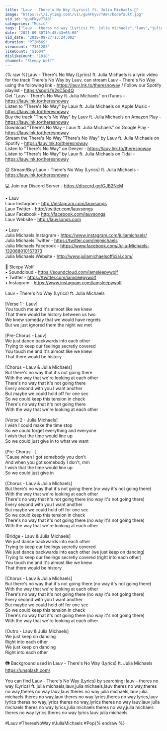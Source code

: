 ```yaml
---
title: "Lauv - There's No Way (Lyrics) ft. Julia Michaels 💙"
image: "https:\/\/i.ytimg.com\/vi\/gu4Fkyv7TA8\/hqdefault.jpg"
vid_id: "gu4Fkyv7TA8"
categories: "Music"
tags: ["lauv - theres no way (Lyrics) ft. julia michaels","lauv","julia michaels"]
date: "2021-09-30T19:45:43+03:00"
vid_date: "2018-09-27T13:24:00Z"
duration: "PT2M56S"
viewcount: "7331203"
likeCount: "51604"
dislikeCount: "1018"
channel: "Sleepy Wolf"
---
```

{% raw %}Lauv - There's No Way (Lyrics) ft. Julia Michaels is a lyric video for the track There's No Way by Lauv, can stream Lauv - There's No Way using the following link - <a rel="nofollow" target="blank" href="https://lauv.lnk.to/theresnoway">https://lauv.lnk.to/theresnoway</a> / Follow our Spotify playlist - <a rel="nofollow" target="blank" href="https://spoti.fi/2sC5p4Q">https://spoti.fi/2sC5p4Q</a><br />Get &quot;Lauv - There's No Way ft. Julia Michaels&quot;  on iTunes - <a rel="nofollow" target="blank" href="https://lauv.lnk.to/theresnoway">https://lauv.lnk.to/theresnoway</a><br />Listen to &quot;There's No Way&quot; by Lauv ft. Julia Michaels on Apple Music - <a rel="nofollow" target="blank" href="https://lauv.lnk.to/theresnoway">https://lauv.lnk.to/theresnoway</a><br />Buy the track &quot;There's No Way&quot; by Lauv ft. Julia Michaels on Amazon Play - <a rel="nofollow" target="blank" href="https://lauv.lnk.to/theresnoway">https://lauv.lnk.to/theresnoway</a><br />Download &quot;There's No Way - Lauv ft. Julia Michaels&quot; on Google Play - <a rel="nofollow" target="blank" href="https://lauv.lnk.to/theresnoway">https://lauv.lnk.to/theresnoway</a><br />Stream the There's No Way &quot;There's No Way&quot; by Lauv ft. Julia Michaels on Spotify - <a rel="nofollow" target="blank" href="https://lauv.lnk.to/theresnoway">https://lauv.lnk.to/theresnoway</a><br />Listen to &quot;There's No Way&quot; on Deezer - <a rel="nofollow" target="blank" href="https://lauv.lnk.to/theresnoway">https://lauv.lnk.to/theresnoway</a><br />Listen to &quot;There's No Way&quot; by Lauv ft. Julia Michaels on Tidal - <a rel="nofollow" target="blank" href="https://lauv.lnk.to/theresnoway">https://lauv.lnk.to/theresnoway</a><br /><br />😊 Stream/Buy Lauv - There's No Way (Lyrics) ft. Julia Michaels - <a rel="nofollow" target="blank" href="https://lauv.lnk.to/theresnoway">https://lauv.lnk.to/theresnoway</a><br /><br />💻 Join our Discord Server - <a rel="nofollow" target="blank" href="https://discord.gg/GJB2NcM">https://discord.gg/GJB2NcM</a><br /><br />• Lauv <br />Lauv Instagram - <a rel="nofollow" target="blank" href="http://instagram.com/lauvsongs">http://instagram.com/lauvsongs</a><br />Lauv Twitter - <a rel="nofollow" target="blank" href="http://twitter.com/lauvsongs">http://twitter.com/lauvsongs</a><br />Lauv Facebook - <a rel="nofollow" target="blank" href="http://facebook.com/lauvsongs">http://facebook.com/lauvsongs</a><br />Lauv Website - <a rel="nofollow" target="blank" href="http://lauvsongs.com">http://lauvsongs.com</a><br /><br />• Lauv <br />Julia Michaels  Instagram - <a rel="nofollow" target="blank" href="https://www.instagram.com/juliamichaels/">https://www.instagram.com/juliamichaels/</a><br />Julia Michaels Twitter - <a rel="nofollow" target="blank" href="https://twitter.com/imjmichaels">https://twitter.com/imjmichaels</a><br />Julia Michaels Facebook - <a rel="nofollow" target="blank" href="https://www.facebook.com/Julia-Michaels-132088010157373">https://www.facebook.com/Julia-Michaels-132088010157373</a><br />Julia Michaels  Website - <a rel="nofollow" target="blank" href="http://www.juliamichaelsofficial.com/">http://www.juliamichaelsofficial.com/</a><br /><br />🐺 Sleepy Wolf<br />• Soundcloud - <a rel="nofollow" target="blank" href="https://soundcloud.com/iamsleepywolf">https://soundcloud.com/iamsleepywolf</a><br />• Twitter - <a rel="nofollow" target="blank" href="https://twitter.com/iamsleepywolf">https://twitter.com/iamsleepywolf</a><br />• Instagram - <a rel="nofollow" target="blank" href="https://www.instagram.com/iamsleepywolf">https://www.instagram.com/iamsleepywolf</a><br /><br />Lauv - There's No Way (Lyrics) ft. Julia Michaels <br /><br />[Verse 1 - Lauv]<br />You touch me and it's almost like we knew<br />That there would be history between us two<br />We knew someday that we would have regrets<br />But we just ignored them the night we met<br /><br />[Pre-Chorus - Lauv]<br />We just dance backwards into each other<br />Trying to keep our feelings secretly covered<br />You touch me and it's almost like we knew<br />That there would be history<br /><br />[Chorus - Lauv &amp; Julia Michaels]<br />But there's no way that it's not going there<br />With the way that we're looking at each other<br />There's no way that it's not going there<br />Every second with you I want another<br />But maybe we could hold off for one sec<br />So we could keep this tension in check<br />There's no way that it's not going there<br />With the way that we're looking at each other<br /><br />[Verse 2 - Julia Michaels]<br />I wish I could make the time stop<br />So we could forget everything and everyone<br />I wish that the time would line up<br />So we could just give in to what we want<br /><br />[Pre-Chorus - ]<br />'Cause when I got somebody you don't<br />And when you got somebody I don't, mm<br />I wish that the time would line up<br />So we could just give in<br /><br />[Chorus - Lauv &amp; Julia Michaels]<br />But there's no way that it's not going there (no way it's not going there)<br />With the way that we're looking at each other<br />There's no way that it's not going there (no way it's not going there)<br />Every second with you I want another<br />But maybe we could hold off for one sec<br />So we could keep this tension in check<br />There's no way that it's not going there (no way it's not going there)<br />With the way that we're looking at each other<br /><br />[Bridge - Lauv &amp; Julia Michaels]<br />We just dance backwards into each other<br />Trying to keep our feelings secretly covered<br />We just dance backwards into each other (we just keep on dancing)<br />Trying to keep our feelings secretly covered (right into each other)<br />You touch me and it's almost like we knew<br />That there would be history<br /><br />[Chorus - Lauv &amp; Julia Michaels]<br />But there's no way that it's not going there (no way it's not going there)<br />With the way that we're looking at each other<br />There's no way that it's not going there (no way it's not going there)<br />Every second with you I want another<br />But maybe we could hold off for one sec<br />So we could keep this tension in check<br />There's no way that it's not going there (no way it's not going there)<br />With the way that we're looking at each other<br /><br />[Outro - Lauv &amp; Julia Michaels]<br />We just keep on dancing<br />Right into each other<br />We just keep on dancing<br />Right into each other<br /><br />📷 Background used in Lauv - There's No Way (Lyrics) ft. Julia Michaels<br /><a rel="nofollow" target="blank" href="https://unsplash.com/">https://unsplash.com/</a><br /><br />You can find Lauv - There's No Way (Lyrics) by searching: lauv - theres no way (Lyrics) ft. julia michaels,lauv,julia michaels,lauv theres no way,theres no way,theres no way lauv,lauv theres no way julia michaels,lauv julia michaels theres no way,lauv theres no way lyrics,theres no way lyrics,lauv lyrics theres no way,lyrics theres no way,lyrics theres no way lauv,lauv julia michaels theres no way lyrics,julia michaels theres no way,julia michaels theres no way lyrics,theres no way lyrics lauv julia michaels<br /><br />#Lauv #TheresNoWay #JuliaMichaels #Pop{% endraw %}
